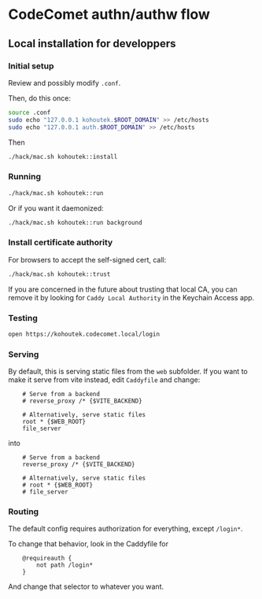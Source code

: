 # CodeComet authn/authw flow

## Local installation for developpers

### Initial setup

Review and possibly modify `.conf`.

Then, do this once:

```bash
source .conf
sudo echo "127.0.0.1 kohoutek.$ROOT_DOMAIN" >> /etc/hosts
sudo echo "127.0.0.1 auth.$ROOT_DOMAIN" >> /etc/hosts
```

Then

```bash
./hack/mac.sh kohoutek::install
```

### Running

```bash
./hack/mac.sh kohoutek::run
```

Or if you want it daemonized:
```bash
./hack/mac.sh kohoutek::run background
```

### Install certificate authority

For browsers to accept the self-signed cert, call:

```bash
./hack/mac.sh kohoutek::trust
```

If you are concerned in the future about trusting that local CA,
you can remove it by looking for `Caddy Local Authority` in the Keychain Access app.

### Testing

```bash
open https://kohoutek.codecomet.local/login
```

### Serving

By default, this is serving static files from the `web` subfolder.
If you want to make it serve from vite instead, edit `Caddyfile` and change:

```
	# Serve from a backend
	# reverse_proxy /* {$VITE_BACKEND}

	# Alternatively, serve static files
	root * {$WEB_ROOT}
	file_server
```

into

```
	# Serve from a backend
	reverse_proxy /* {$VITE_BACKEND}

	# Alternatively, serve static files
	# root * {$WEB_ROOT}
	# file_server
```

### Routing

The default config requires authorization for everything, except `/login*`.

To change that behavior, look in the Caddyfile for 

```
    @requireauth {
        not path /login*
    }
```

And change that selector to whatever you want.